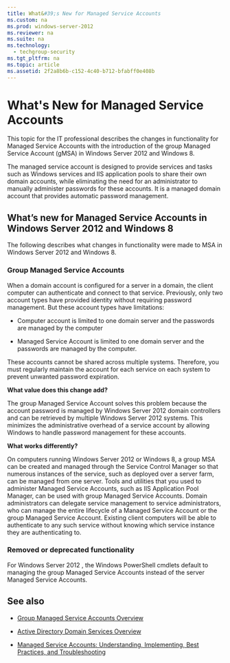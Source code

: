 ```yaml
---
title: What&#39;s New for Managed Service Accounts
ms.custom: na
ms.prod: windows-server-2012
ms.reviewer: na
ms.suite: na
ms.technology: 
  - techgroup-security
ms.tgt_pltfrm: na
ms.topic: article
ms.assetid: 2f2a8b6b-c152-4c40-b712-bfabff0e408b
---
```

# What&#39;s New for Managed Service Accounts
This topic for the IT professional describes the changes in functionality for Managed Service Accounts with the introduction of the group Managed Service Account \(gMSA\) in  Windows Server 2012  and Windows 8.

The managed service account is designed to provide services and tasks such as Windows services and IIS application pools to share their own domain accounts, while eliminating the need for an administrator to manually administer passwords for these accounts. It is a managed domain account that provides automatic password management.

## <a name="versions"></a>What’s new for Managed Service Accounts in Windows Server 2012 and Windows 8
The following describes what changes in functionality were made to MSA in  Windows Server 2012  and Windows 8.

### Group Managed Service Accounts
When a domain account is configured for a server in a domain, the client computer can authenticate and connect to that service. Previously, only two account types have provided identity without requiring password management. But these account types have limitations:

-   Computer account is limited to one domain server and the passwords are managed by the computer

-   Managed Service Account is limited to one domain server and the passwords are managed by the computer.

These accounts cannot be shared across multiple systems. Therefore, you must regularly maintain the account for each service on each system to prevent unwanted password expiration.

**What value does this change add?**

The group Managed Service Account solves this problem because the account password is managed by  Windows Server 2012  domain controllers and can be retrieved by multiple  Windows Server 2012  systems. This minimizes the administrative overhead of a service account by allowing Windows to handle password management for these accounts.

**What works differently?**

On computers running  Windows Server 2012  or Windows 8, a group MSA can be created and managed through the Service Control Manager so that numerous instances of the service, such as deployed over a server farm, can be managed from one server. Tools and utilities that you used to administer Managed Service Accounts, such as IIS Application Pool Manager, can be used with group Managed Service Accounts. Domain administrators can delegate service management to service administrators, who can manage the entire lifecycle of a Managed Service Account or the group Managed Service Account. Existing client computers will be able to authenticate to any such service without knowing which service instance they are authenticating to.

### <a name="interoperability"></a>Removed or deprecated functionality
For  Windows Server 2012 , the Windows PowerShell cmdlets default to managing the group Managed Service Accounts instead of the server Managed Service Accounts.

## See also

-   [Group Managed Service Accounts Overview](Group-Managed-service-accounts-Overview.md)

-   [Active Directory Domain Services Overview](active-directory-domain-services-overview.md)

-   [Managed Service Accounts: Understanding, Implementing, Best Practices, and Troubleshooting](http://blogs.technet.com/b/askds/archive/2009/09/10/managed-service-accounts-understanding-implementing-best-practices-and-troubleshooting.aspx)


